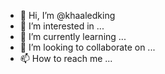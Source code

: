 - 👋 Hi, I’m @khaaledking
- 👀 I’m interested in ...
- 🌱 I’m currently learning ...
- 💞️ I’m looking to collaborate on ...
- 📫 How to reach me ...

<!---
khaaledking/khaaledking is a ✨ special ✨ repository because its `README.md` (this file) appears on your GitHub profile.
You can click the Preview link to take a look at you
console
